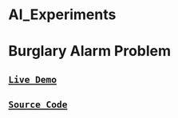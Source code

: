 # AI_Experiments

<h1> Burglary Alarm Problem </h1>

[<h2>`Live Demo`</h2>](https://replit.com/@DeepakChourasiy/Burglary-Alarm-Problem-Artificial-Intelligence?v=1)

[<h2>`Source Code`</h2>](https://github.com/YourOwnItsMeDHC/AI_Experiments/blob/master/AI%20Experiment-08%20(Burglary%20Alarm)/Burglary.py) 
